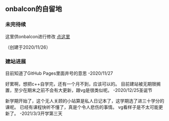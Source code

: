 ## onbalcon的自留地

### 未完待续

这里供onbalcon进行修改 [点这里](https://github.com/onbalcon/onbalcon.GitHub.io/edit/main/index.md) 

（创建于2020/11/26）

### 建站进展

目前知道了GitHub Pages里面井号的意思
-2020/11/27

好累啊，想把c++自学完，还有一个月不到，应该可以的。
目前建站被无期限搁置，至少在期末之前不会有大更新，跟vg是很类似呢。
-2020/12/25圣诞节

新学期开始了，这个无人关顾的小站算是私人日记本了，这学期选了进三十学分的课呢。
已经有课程快听不懂了，真是个令人悲伤的事情。
vg看样子是不太可能更新了。
-2021/3/3开学第三天

